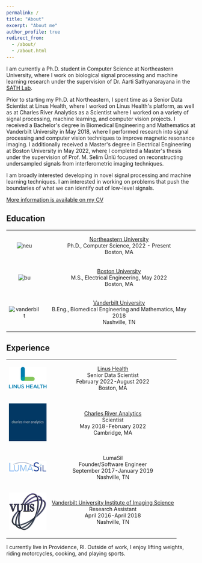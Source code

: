 ```yaml
---
permalink: /
title: "About"
excerpt: "About me"
author_profile: true
redirect_from:
  - /about/
  - /about.html
---
```


I am currently a Ph.D. student in Computer Science at Northeastern University,
where I work on biological signal processing and machine learning research under
the supervision of Dr. Aarti Sathyanarayana in the [SATH
Lab](https://www.thesathlab.com/).

Prior to starting my Ph.D. at Northeastern, I spent time as a Senior Data
Scientist at Linus Health, where I worked on Linus Health's platform, as well as
at Charles River Analytics as a Scientist where I worked on a variety of signal
processing, machine learning, and computer vision projects. I received a
Bachelor's degree in Biomedical Engineering and Mathematics at Vanderbilt
University in May 2018, where I performed research into signal processing and
computer vision techniques to improve magnetic resonance imaging. I additionally
received a Master's degree in Electrical Engineering at Boston University in May
2022, where I completed a Master's thesis under the supervision of Prof. M.
Selim Ünlü focused on reconstructing undersampled signals from interferometric
imaging techniques.

I am broadly interested developing in novel signal processing and machine
learning techniques. I am interested in working on problems that push the
boundaries of what we can identify out of low-level signals.

[More information is available on my CV](/files/shashankmanjunath_cv.pdf)

## Education

<table>
    <tr>
        <td>
            <p align = "center">
                <img src="https://brand.northeastern.edu/wp-content/uploads/2022/06/ac-grid-4-black.svg" alt="neu" width=100 />
            </p>
        </td>
        <td>
            <p align = "center">
                <a href="https://www.northeastern.edu/" target="_blank">Northeastern University</a><br />
                Ph.D., Computer Science, 2022 - Present<br />
                Boston, MA
            </p>
        </td>
    </tr>
    <tr>
        <td>
            <p align = "center">
                <img src="https://upload.wikimedia.org/wikipedia/commons/3/31/Boston_University_wordmark.svg" alt="bu" width=100 />
            </p>
        </td>
        <td>
            <p align = "center">
                <a href="https://www.bu.edu/" target="_blank">Boston University</a><br />
                M.S., Electrical Engineering, May 2022<br />
                Boston, MA
            </p>
        </td>
    </tr>
    <tr>
        <td>
            <p align = "center">
                <img src="https://cdn.vanderbilt.edu/vu-news/files/20190417224211/vu05c.jpg" alt="vanderbilt" width=100 />
            </p>
        </td>
        <td>
            <p align = "center">
                <a href="https://www.vanderbilt.edu/" target="_blank">Vanderbilt University</a><br />
                B.Eng., Biomedical Engineering and Mathematics, May 2018<br />
                Nashville, TN
            </p>
        </td>
    </tr>
</table>

## Experience

<table>
    <tr>
        <td>
            <p align="center">
                <img src="./images/linus.png" alt="linus" width=100 />
            </p>
        </td>
        <td>
            <p align = "center">
                <a href="https://linushealth.com/" target="_blank">Linus Health</a><br />
                Senior Data Scientist<br />
                February 2022-August 2022<br />
                Boston, MA
            </p>
        </td>
    </tr>
    <tr>
        <td>
            <p align="center">
                <img src="./images/cra.jpg" alt="cra" width=100 />
            </p>
        </td>
        <td>
            <p align = "center">
                <a href="https://cra.com/" target="_blank">Charles River Analytics</a><br />
                Scientist<br />
                May 2018-February 2022<br />
                Cambridge, MA
            </p>
        </td>
    </tr>
    <tr>
        <td>
            <p align="center">
                <img src="./images/lumasil.jpg" alt="lumasil" width=100 />
            </p>
        </td>
        <td>
            <p align = "center">
                LumaSil<br />
                Founder/Software Engineer<br />
                September 2017-January 2019<br />
                Nashville, TN
            </p>
        </td>
    </tr>
    <tr>
        <td>
            <p align="center">
                <img src="./images/vuiis.png" alt="vuiis" width=100 />
            </p>
        </td>
        <td>
            <p align = "center">
                <a href="https://vuiis.vumc.org/" target="_blank">Vanderbilt University Institute of Imaging Science</a><br />
                Research Assistant<br />
                April 2016-April 2018<br />
                Nashville, TN
            </p>
        </td>
    </tr>
</table>

I currently live in Providence, RI. Outside of work, I enjoy lifting weights, riding motorcycles, cooking, and playing sports.
